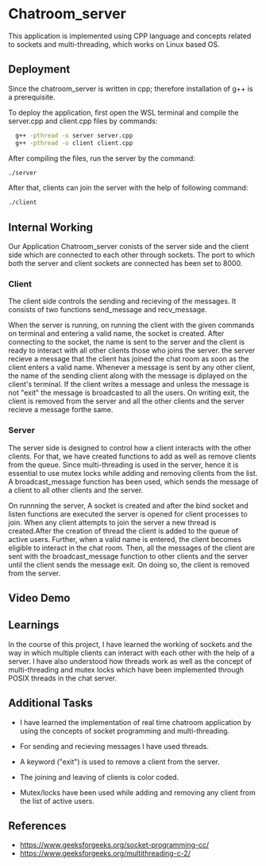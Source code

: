 
# Chatroom_server

This application is implemented using CPP language and concepts related to 
sockets and multi-threading, which works on Linux based OS.



## Deployment

Since the chatroom_server is written in cpp; therefore installation of
g++ is a prerequisite. 

To deploy the application, first open the WSL terminal and compile the server.cpp and 
client.cpp files by commands:

```bash
  g++ -pthread -o server server.cpp
  g++ -pthread -o client client.cpp
```
After compiling the files, run the server by the command:
```bash
./server
```

After that, clients can join the server with the help of following command:
```bash
./client
```


## Internal Working

Our Application Chatroom_server conists of the server side and the client side which are connected to each other
through sockets. The port to which both the server and client sockets are connected has been set to 8000.  


### Client

The client side  controls the sending and recieving of the messages. 
It consists of two functions send_message and recv_message. 

When the server is running, on running the client with the given commands on terminal and entering a valid name, 
the socket is created. After connecting to the socket, the name is sent to the
server and the client is ready to interact with all other clients those who joins the server.
the server recieve a message that the client has joined the chat room as soon as the client enters a valid name. Whenever a message 
is sent by any other client, the name of the sending client along with the message
is diplayed on the client's terminal. If the client writes a message and unless
the message is not "exit" the message is broadcasted to all the users. On writing
exit, the client is removed from the server and all the other clients and the server
recieve a message forthe same.


### Server

The server side is designed to control how a client interacts 
with the other clients. For that, we have created functions
to add as well as remove clients from the queue. Since multi-threading is
used in the server, hence it is essential to use mutex locks while adding
and removing clients from the list. A broadcast_message function has been used, which sends the message of a 
client to all other clients and the server. 

On runnning the server, A socket is created and after 
the bind socket and listen functions are executed the server is opened for client
processes to join. When any client attempts to join the server a new thread is
created.After the creation of thread the client is added to the queue of active users.
Further, when a valid name is entered, the client becomes eligible to interact in the 
chat room. Then, all the messages of the client are sent with the broadcast_message
function to other clients and the server until the client sends the message exit.
On doing so, the client is removed from the server.


## Video Demo



## Learnings

In the course of this project, I have learned the working of sockets
and  the way in which multiple clients can interact with each other with the help of a server.
I have also understood how threads work as well as the concept of
multi-threading and mutex locks which have been implemented
through POSIX threads in the chat server. 
## Additional Tasks

- I have learned the implementation of real time chatroom application by using the concepts of socket programming and multi-threading.
 
- For sending and recieving messages I have used threads.

- A keyword ("exit") is used to remove a client from the server.

- The joining and leaving of clients is color coded.

- Mutex/locks have been used while adding and removing any client from the
  list of active users.

## References

- https://www.geeksforgeeks.org/socket-programming-cc/
- https://www.geeksforgeeks.org/multithreading-c-2/


